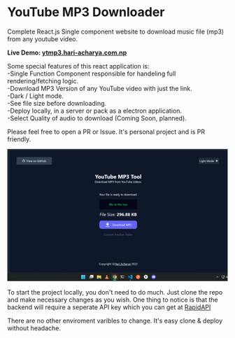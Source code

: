 # YouTube MP3 Downloader

Complete React.js Single component website to download music file (mp3) from any youtube video.

<strong>Live Demo: <a href="https://ytmp3.hari-acharya.com.np">ytmp3.hari-acharya.com.np</a></strong>

Some special features of this react application is:<br/>
-Single Function Component responsible for handeling full rendering/fetching logic.<br/>
-Download MP3 Version of any YouTube video with just the link.<br/>
-Dark / Light mode.<br/>
-See file size before downloading.<br/>
-Deploy locally, in a server or pack as a electron application.<br/>
-Select Quality of audio to download (Coming Soon, planned).<br/>

<italic>Please feel free to open a PR or Issue. It's personal project and is PR friendly.</italic>

<img src="public/image2.png">

To start the project locally, you don't need to do much. Just clone the repo and make necessary changes as you wish. One thing to notice is that the backend will require a seperate API key which you can get at <a href="https://rapidapi.com/420vijay47/api/youtube-mp3-downloader2/">RapidAPI</a>

There are no other enviroment varibles to change. It's easy clone & deploy without headache.
